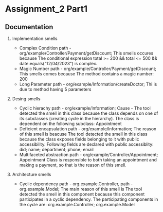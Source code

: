 
# Assignment_2 Part1






## Documentation

1. Implementation smells 
    - Complex Condition path - org/example/Controller/Payment/getDiscount;
      This smells occures because The conditional expression total >= 200 && total <= 500 && date.equals("12/04/2023") is complex.
    - Magic Number path -  org/example/Controller/Payment/getDiscount;
      This smells comes because The method contains a magic number: 200
    - Long Parameter path - org/example/Information/createDoctor;
      Thi is due to method having 5 parameters

2. Desing smells 
    - Cyclic hierachy path - org/example/Information;
      Cause - The tool detected the smell in this class because the class depends on one of its subclasses (creating cycle in the hierarchy). The class is dependent on the following subclass: Appointment
    - Deficient encapsulation  path - org/example/Information;
      The reason of this smell is beacuse The tool detected the smell in this class because the class exposes fields belonging to it with public accessibility. Following fields are declared with public accessiblity: did; name; department; phone; email
    - Multifaceted abstraction path - org/example/Controller/Appointment;
      Appointment Class is responsible to both taking an appointment and making a payment, so that is the reason of this smell.


3. Architecture smells 
    - Cyclic dependency path - org.example.Controller, path - org.example.Model;
      The main reason of this smell is The tool detected the smell in this component because this component participates in a cyclic dependency. The participating components in the cycle are: org.example.Controller; org.example.Model



